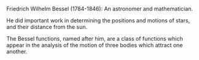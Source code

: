 Friedrich Wilhelm Bessel (1784-1846): An astronomer and mathematician.

He did important work in determining the positions and motions of stars,
and their distance from the sun.

The Bessel functions, named after him, are a class of functions which
appear in the analysis of the motion of three bodies which attract one
another.

